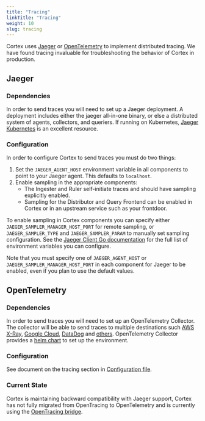 ```yaml
---
title: "Tracing"
linkTitle: "Tracing"
weight: 10
slug: tracing
---
```


Cortex uses [Jaeger](https://www.jaegertracing.io/) or [OpenTelemetry](https://opentelemetry.io/) to implement distributed
tracing. We have found tracing invaluable for troubleshooting the behavior of
Cortex in production.

## Jaeger

### Dependencies

In order to send traces you will need to set up a Jaeger deployment. A
deployment includes either the jaeger all-in-one binary, or else a distributed
system of agents, collectors, and queriers.  If running on Kubernetes, [Jaeger
Kubernetes](https://github.com/jaegertracing/jaeger-kubernetes) is an excellent
resource.

### Configuration

In order to configure Cortex to send traces you must do two things:
1. Set the `JAEGER_AGENT_HOST` environment variable in all components to point
   to your Jaeger agent. This defaults to `localhost`.
1. Enable sampling in the appropriate components:
   * The Ingester and Ruler self-initiate traces and should have sampling
     explicitly enabled.
   * Sampling for the Distributor and Query Frontend can be enabled in Cortex
     or in an upstream service such as your frontdoor.

To enable sampling in Cortex components you can specify either
`JAEGER_SAMPLER_MANAGER_HOST_PORT` for remote sampling, or
`JAEGER_SAMPLER_TYPE` and `JAEGER_SAMPLER_PARAM` to manually set sampling
configuration. See the [Jaeger Client Go
documentation](https://github.com/jaegertracing/jaeger-client-go#environment-variables)
for the full list of environment variables you can configure.

Note that you must specify one of `JAEGER_AGENT_HOST` or
`JAEGER_SAMPLER_MANAGER_HOST_PORT` in each component for Jaeger to be enabled,
even if you plan to use the default values.


## OpenTelemetry

### Dependencies

In order to send traces you will need to set up an OpenTelemetry Collector. The collector will be able to send traces to
multiple destinations such [AWS X-Ray](https://aws-otel.github.io/docs/getting-started/x-ray),
[Google Cloud](https://github.com/open-telemetry/opentelemetry-collector-contrib/tree/main/exporter/googlecloudexporter),
[DataDog](https://docs.datadoghq.com/tracing/trace_collection/open_standards/otel_collector_datadog_exporter/) and
[others](https://github.com/open-telemetry/opentelemetry-collector-contrib/tree/main/exporter). OpenTelemetry Collector
provides a [helm chart](https://github.com/open-telemetry/opentelemetry-helm-charts/tree/main/charts/opentelemetry-collector/examples/deployment-otlp-traces)
to set up the environment.

### Configuration

See document on the tracing section in [Configuration file](https://cortexmetrics.io/docs/configuration/configuration-file/).

### Current State

Cortex is maintaining backward compatibility with Jaeger support, Cortex has not fully migrated from OpenTracing to OpenTelemetry and is currently using the
[OpenTracing bridge](https://opentelemetry.io/docs/migration/opentracing/).